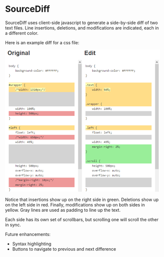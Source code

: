 SourceDiff
==========

SourceDiff uses client-side javascript to generate a side-by-side diff of two text files. Line insertions, deletions, and modifications are indicated, each in a different color.

Here is an example diff for a css file:

<img src="diffExample.png">

Notice that insertions show up on the right side in green. Deletions show up on the left side in red. Finally, modifications show up on both sides in yellow. Gray lines are used as padding to line up the text.

Each side has its own set of scrollbars, but scrolling one will scroll the other in sync.

Future enhancements:
+ Syntax highlighting
+ Buttons to navigate to previous and next difference
